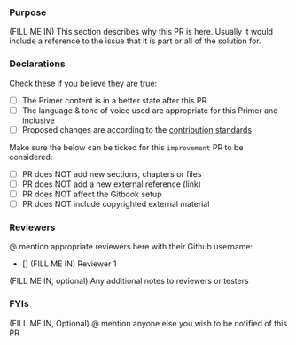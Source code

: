 ### Purpose

(FILL ME IN) This section describes why this PR is here. Usually it would include a reference to the issue that it is part or all of the solution for.

### Declarations

Check these if you believe they are true:

- [ ] The Primer content is in a better state after this PR
- [ ] The language & tone of voice used are appropriate for this Primer and inclusive
- [ ] Proposed changes are according to the [contribution standards](https://github.com/DynamoDS/GenerativePrimer/blob/master/CONTRIBUTING.md)

Make sure the below can be ticked for this `improvement` PR to be considered:

- [ ] PR does NOT add new sections, chapters or files
- [ ] PR does NOT add a new external reference (link)
- [ ] PR does NOT affect the Gitbook setup
- [ ] PR does NOT include copyrighted external material

### Reviewers

@ mention appropriate reviewers here with their Github username:

- [] (FILL ME IN) Reviewer 1

(FILL ME IN, optional) Any additional notes to reviewers or testers

### FYIs

(FILL ME IN, Optional) @ mention anyone else you wish to be notified of this PR